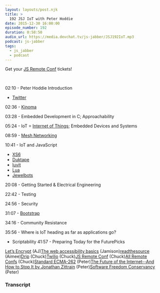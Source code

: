 ```yaml
---
layout: layouts/post.njk
title: >
  192 JSJ IoT with Peter Hoddie
date: 2015-12-30 16:00:00
episode_number: 192
duration: 0:58:50
audio_url: https://media.devchat.tv/js-jabber/JSJ192IoT.mp3
podcast: js-jabber
tags:
  - js_jabber
  - podcast
---
```


Get your [JS Remote Conf](https://allremoteconfs.com/js-2016) tickets!

&nbsp;

02:10 - Peter Hoddie Introduction

- [Twitter](https://twitter.com/phoddie)

02:36 - [Kinoma](https://kinoma.com/) &nbsp;&nbsp; &nbsp;

03:28 - Embedded Development in C; Approachability

05:24 - IoT = [Internet of Things](https://en.wikipedia.org/wiki/Internet_of_Things); Embedded Devices and Systems

08:59 - [Mesh Networking](https://en.wikipedia.org/wiki/Mesh_networking)

10:41 - IoT and JavaScript

- [XS6](https://kinoma.com/develop/documentation/js6/)
- [Duktape](https://duktape.org/)
- [luvit](https://github.com/luvit/luvit)
- [Lua](https://www.lua.org/)
- [Jewelbots](https://jewelbots.com/)

20:08 - Getting Started & Electrical Engineering

22:42 - Testing

24:56 - Security

31:07 - [Bootstrap](https://getbootstrap.com/)

34:16 - Community Resistance

35:56 - Where is IoT heading as far as applications go?

- Scriptability
  41:57 - Preparing Today for the FuturePicks

[Let’s Encrypt](https://letsencrypt.org/) (AJ)[The web accessibility basics](https://www.marcozehe.de/2015/12/14/the-web-accessibility-basics/) (Jamison)[readthesource](https://hangouts.readthesource.io/) (Aimee)[Drip](https://www.getdrip.com/) (Chuck)[Twilio](https://www.twilio.com/) (Chuck)[JS Remote Conf](https://allremoteconfs.com/js-2016) (Chuck)[All Remote Confs](https://allremoteconfs.com/) (Chuck)[Standard ECMA-262](https://www.ecma-international.org/ecma-262/6.0/index.html) (Peter)[The Future of the Internet--And How to Stop It by Jonathan Zittrain](https://www.amazon.com/The-Future-Internet-And-How-Stop/dp/0300151241) (Peter)[Software Freedom Conservancy](https://sfconservancy.org/) (Peter)

### Transcript
